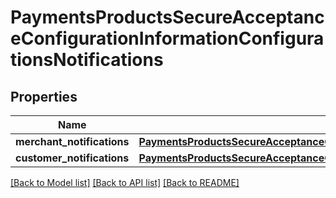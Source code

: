 # PaymentsProductsSecureAcceptanceConfigurationInformationConfigurationsNotifications

## Properties
Name | Type | Description | Notes
------------ | ------------- | ------------- | -------------
**merchant_notifications** | [**PaymentsProductsSecureAcceptanceConfigurationInformationConfigurationsNotificationsMerchantNotifications**](PaymentsProductsSecureAcceptanceConfigurationInformationConfigurationsNotificationsMerchantNotifications.md) |  | [optional] 
**customer_notifications** | [**PaymentsProductsSecureAcceptanceConfigurationInformationConfigurationsNotificationsCustomerNotifications**](PaymentsProductsSecureAcceptanceConfigurationInformationConfigurationsNotificationsCustomerNotifications.md) |  | [optional] 

[[Back to Model list]](../README.md#documentation-for-models) [[Back to API list]](../README.md#documentation-for-api-endpoints) [[Back to README]](../README.md)



